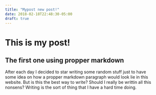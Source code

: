 ```yaml
---
title: "Mypost new post!"
date: 2018-02-18T22:48:30-05:00
draft: true
---
```


# This is my post!
## The first one using propper markdown

After each day I decided to star writing some random stuff just to have some idea on how a propper markdown paragraph would look lie in this website. But is this the best way to write? Should I really be writtin all this nonsens? Writing is the sort of thing that I have a hard time doing.



